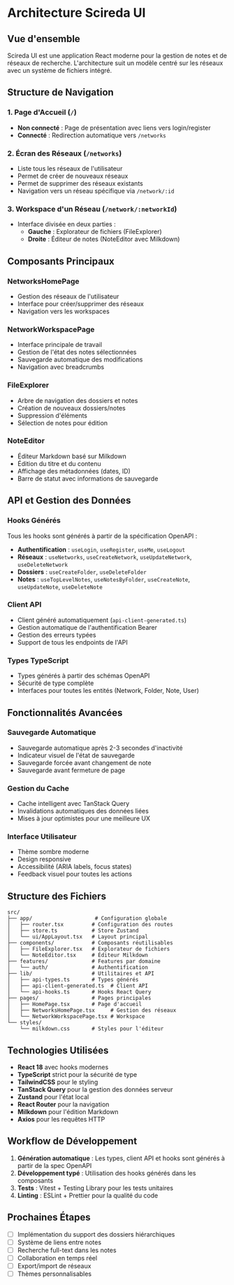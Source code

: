 # Architecture Scireda UI

## Vue d'ensemble

Scireda UI est une application React moderne pour la gestion de notes et de réseaux de recherche. L'architecture suit un modèle centré sur les réseaux avec un système de fichiers intégré.

## Structure de Navigation

### 1. Page d'Accueil (`/`)
- **Non connecté** : Page de présentation avec liens vers login/register
- **Connecté** : Redirection automatique vers `/networks`

### 2. Écran des Réseaux (`/networks`)
- Liste tous les réseaux de l'utilisateur
- Permet de créer de nouveaux réseaux
- Permet de supprimer des réseaux existants
- Navigation vers un réseau spécifique via `/network/:id`

### 3. Workspace d'un Réseau (`/network/:networkId`)
- Interface divisée en deux parties :
  - **Gauche** : Explorateur de fichiers (FileExplorer)
  - **Droite** : Éditeur de notes (NoteEditor avec Milkdown)

## Composants Principaux

### NetworksHomePage
- Gestion des réseaux de l'utilisateur
- Interface pour créer/supprimer des réseaux
- Navigation vers les workspaces

### NetworkWorkspacePage  
- Interface principale de travail
- Gestion de l'état des notes sélectionnées
- Sauvegarde automatique des modifications
- Navigation avec breadcrumbs

### FileExplorer
- Arbre de navigation des dossiers et notes
- Création de nouveaux dossiers/notes
- Suppression d'éléments
- Sélection de notes pour édition

### NoteEditor
- Éditeur Markdown basé sur Milkdown
- Édition du titre et du contenu
- Affichage des métadonnées (dates, ID)
- Barre de statut avec informations de sauvegarde

## API et Gestion des Données

### Hooks Générés
Tous les hooks sont générés à partir de la spécification OpenAPI :

- **Authentification** : `useLogin`, `useRegister`, `useMe`, `useLogout`
- **Réseaux** : `useNetworks`, `useCreateNetwork`, `useUpdateNetwork`, `useDeleteNetwork`
- **Dossiers** : `useCreateFolder`, `useDeleteFolder`
- **Notes** : `useTopLevelNotes`, `useNotesByFolder`, `useCreateNote`, `useUpdateNote`, `useDeleteNote`

### Client API
- Client généré automatiquement (`api-client-generated.ts`)
- Gestion automatique de l'authentification Bearer
- Gestion des erreurs typées
- Support de tous les endpoints de l'API

### Types TypeScript
- Types générés à partir des schémas OpenAPI
- Sécurité de type complète
- Interfaces pour toutes les entités (Network, Folder, Note, User)

## Fonctionnalités Avancées

### Sauvegarde Automatique
- Sauvegarde automatique après 2-3 secondes d'inactivité
- Indicateur visuel de l'état de sauvegarde
- Sauvegarde forcée avant changement de note
- Sauvegarde avant fermeture de page

### Gestion du Cache
- Cache intelligent avec TanStack Query
- Invalidations automatiques des données liées
- Mises à jour optimistes pour une meilleure UX

### Interface Utilisateur
- Thème sombre moderne
- Design responsive
- Accessibilité (ARIA labels, focus states)
- Feedback visuel pour toutes les actions

## Structure des Fichiers

```
src/
├── app/                    # Configuration globale
│   ├── router.tsx         # Configuration des routes
│   ├── store.ts           # Store Zustand
│   └── ui/AppLayout.tsx   # Layout principal
├── components/            # Composants réutilisables
│   ├── FileExplorer.tsx   # Explorateur de fichiers
│   └── NoteEditor.tsx     # Éditeur Milkdown
├── features/              # Features par domaine
│   └── auth/              # Authentification
├── lib/                   # Utilitaires et API
│   ├── api-types.ts       # Types générés
│   ├── api-client-generated.ts  # Client API
│   └── api-hooks.ts       # Hooks React Query
├── pages/                 # Pages principales
│   ├── HomePage.tsx       # Page d'accueil
│   ├── NetworksHomePage.tsx     # Gestion des réseaux
│   └── NetworkWorkspacePage.tsx # Workspace
└── styles/
    └── milkdown.css       # Styles pour l'éditeur
```

## Technologies Utilisées

- **React 18** avec hooks modernes
- **TypeScript** strict pour la sécurité de type
- **TailwindCSS** pour le styling
- **TanStack Query** pour la gestion des données serveur
- **Zustand** pour l'état local
- **React Router** pour la navigation
- **Milkdown** pour l'édition Markdown
- **Axios** pour les requêtes HTTP

## Workflow de Développement

1. **Génération automatique** : Les types, client API et hooks sont générés à partir de la spec OpenAPI
2. **Développement typé** : Utilisation des hooks générés dans les composants
3. **Tests** : Vitest + Testing Library pour les tests unitaires
4. **Linting** : ESLint + Prettier pour la qualité du code

## Prochaines Étapes

- [ ] Implémentation du support des dossiers hiérarchiques
- [ ] Système de liens entre notes
- [ ] Recherche full-text dans les notes
- [ ] Collaboration en temps réel
- [ ] Export/import de réseaux
- [ ] Thèmes personnalisables
